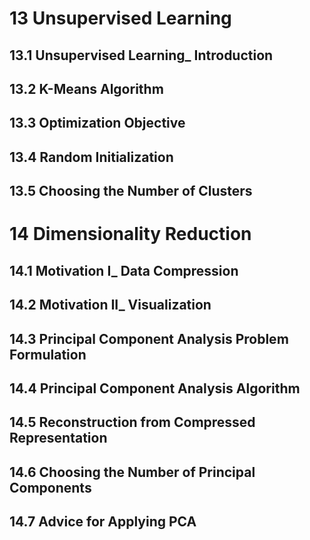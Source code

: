 # 13 Unsupervised Learning

## 13.1 Unsupervised Learning_ Introduction

## 13.2 K-Means Algorithm

## 13.3 Optimization Objective

## 13.4 Random Initialization

## 13.5 Choosing the Number of Clusters

# 14 Dimensionality Reduction
## 14.1 Motivation I_ Data Compression

## 14.2 Motivation II_ Visualization

## 14.3 Principal Component Analysis Problem Formulation

## 14.4 Principal Component Analysis Algorithm

## 14.5 Reconstruction from Compressed Representation

## 14.6 Choosing the Number of Principal Components

## 14.7 Advice for Applying PCA